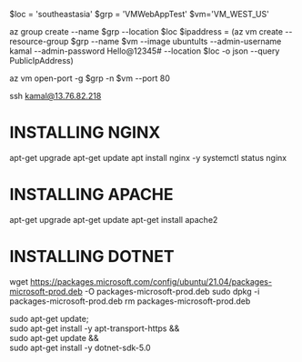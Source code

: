 
$loc = 'southeastasia'
$grp = 'VMWebAppTest'
$vm='VM_WEST_US'

az group create --name $grp --location $loc
$ipaddress = (az vm create --resource-group $grp --name $vm --image ubuntults --admin-username kamal --admin-password Hello@12345# --location $loc  -o json --query PublicIpAddress)

az vm open-port -g $grp -n $vm --port 80

ssh kamal@13.76.82.218

# INSTALLING NGINX
apt-get upgrade
apt-get update
apt install nginx -y
systemctl status nginx

# INSTALLING APACHE
apt-get upgrade
apt-get update
apt-get install apache2

# INSTALLING DOTNET
wget https://packages.microsoft.com/config/ubuntu/21.04/packages-microsoft-prod.deb -O packages-microsoft-prod.deb
sudo dpkg -i packages-microsoft-prod.deb
rm packages-microsoft-prod.deb

sudo apt-get update; \
  sudo apt-get install -y apt-transport-https && \
  sudo apt-get update && \
  sudo apt-get install -y dotnet-sdk-5.0